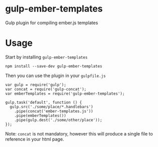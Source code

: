 gulp-ember-templates
====================

Gulp plugin for compiling ember.js templates

Usage
====================

Start by installing ``` gulp-ember-templates ```

```
npm install --save-dev gulp-ember-templates
```

Then you can use the plugin in your ```gulpfile.js```

```
var gulp = require('gulp');
var concat = require('gulp-concat');
var emberTemplates = require('gulp-ember-templates');

gulp.task('default', function () {
  gulp.src('./some/place/*.handlebars')
    .pipe(concat('ember-templates.js'))
    .pipe(emberTemplates())
    .pipe(gulp.dest('./some/other/place'));
});
```
Note: ``` concat ``` is not mandatory, however this will produce a single file
to reference in your html page.
